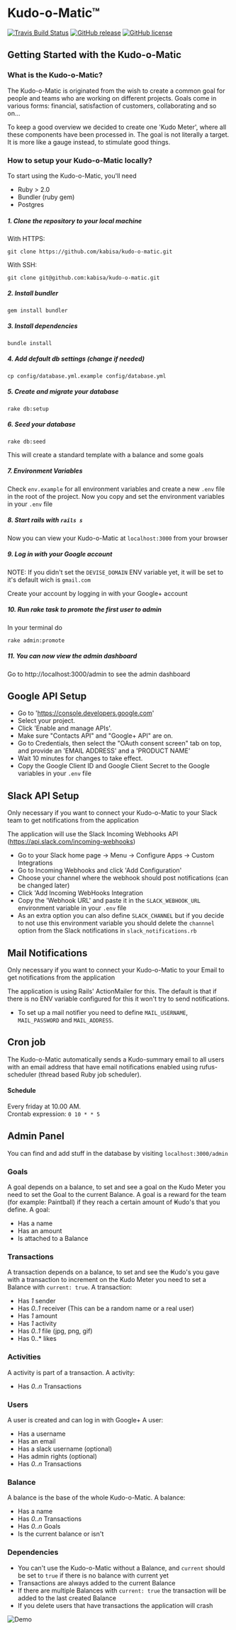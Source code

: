 # Kudo-o-Matic™

[![Travis Build Status](https://img.shields.io/travis/kabisa/kudo-o-matic.svg?style=flat-square)](https://travis-ci.org/kabisa/kudo-o-matic.svg?branch=master) [![GitHub release](https://img.shields.io/github/release/kabisa/kudo-o-matic.svg?style=flat-square)](https://github.com/kabisa/kudo-o-matic/releases) [![GitHub license](https://img.shields.io/github/license/kabisa/kudo-o-matic.svg?style=flat-square)](https://github.com/kabisa/kudo-o-matic/blob/master/LICENSE.md)

## Getting Started with the Kudo-o-Matic

### What is the Kudo-o-Matic?
The Kudo-o-Matic is originated from the wish to create a common goal for people and teams who are working on different projects. Goals come in various forms: financial, satisfaction of customers, collaborating and so on...

To keep a good overview we decided to create one 'Kudo Meter', where all these components have been processed in. The goal is not literally a target. It is more like a gauge instead, to stimulate good things.

### How to setup your Kudo-o-Matic locally?

To start using the Kudo-o-Matic, you'll need
* Ruby > 2.0
* Bundler (ruby gem)
* Postgres

##### 1. Clone the repository to your local machine
With HTTPS:
```
git clone https://github.com/kabisa/kudo-o-matic.git
```
With SSH:
```
git clone git@github.com:kabisa/kudo-o-matic.git
```
##### 2. Install bundler
```
gem install bundler
```

##### 3. Install dependencies
```
bundle install
```

##### 4. Add default db settings (change if needed)
```
cp config/database.yml.example config/database.yml
```
##### 5. Create and migrate your database
```
rake db:setup
```
##### 6. Seed your database
```
rake db:seed
```
This will create a standard template with a balance and some goals
##### 7. Environment Variables
Check `env.example` for all environment variables and create a new `.env` file in the root of the project. Now you copy and set the environment variables in your `.env` file
##### 8. Start rails with `rails s`
Now you can view your Kudo-o-Matic at `localhost:3000` from your browser
##### 9. Log in with your Google account
NOTE: If you didn't set the `DEVISE_DOMAIN` ENV variable yet, it will be set to it's default wich is `gmail.com`

Create your account by logging in with your Google+ account
##### 10. Run rake task to promote the first user to admin
In your terminal do
```
rake admin:promote
```
##### 11. You can now view the admin dashboard
Go to http://localhost:3000/admin to see the admin dashboard

## Google API Setup
* Go to 'https://console.developers.google.com'
* Select your project.
* Click 'Enable and manage APIs'.
* Make sure "Contacts API" and "Google+ API" are on.
* Go to Credentials, then select the "OAuth consent screen" tab on top, and provide an 'EMAIL ADDRESS' and a 'PRODUCT NAME'
* Wait 10 minutes for changes to take effect.
* Copy the Google Client ID and Google Client Secret to the Google variables in your `.env` file

## Slack API Setup
Only necessary if you want to connect your Kudo-o-Matic to your Slack team to get notifications from the application

The application will use the Slack Incoming Webhooks API (https://api.slack.com/incoming-webhooks)
* Go to your Slack home page -> Menu -> Configure Apps -> Custom Integrations
* Go to Incoming Webhooks and click 'Add Configuration'
* Choose your channel where the webhook should post notifications (can be changed later)
* Click 'Add Incoming WebHooks Integration
* Copy the 'Webhook URL' and paste it in the `SLACK_WEBHOOK_URL` environment variable in your `.env` file
* As an extra option you can also define `SLACK_CHANNEL` but if you decide to not use this environment variable you should delete the `channnel` option from the Slack notifications in `slack_notifications.rb`

## Mail Notifications
Only necessary if you want to connect your Kudo-o-Matic to your Email to get notifications from the application

The application is using Rails' ActionMailer for this. The default is that if there is no ENV variable configured for this it won't try to send notifications.

* To set up a mail notifier you need to define `MAIL_USERNAME`, `MAIL_PASSWORD` and `MAIL_ADDRESS`.

## Cron job
The Kudo-o-Matic automatically sends a Kudo-summary email to all users with an email address that have email notifications enabled using rufus-scheduler (thread based Ruby job scheduler).

#### Schedule
Every friday at 10.00 AM.  
Crontab expression: `0 10 * * 5`

## Admin Panel
You can find and add stuff in the database by visiting `localhost:3000/admin`

### Goals
A goal depends on a balance, to set and see a goal on the Kudo Meter you need to set the Goal to the current Balance.
A goal is a reward for the team (for example: Paintball) if they reach a certain amount of ₭udo's that you define.
A goal:
* Has a name
* Has an amount
* Is attached to a Balance

### Transactions
A transaction depends on a balance, to set and see the ₭udo's you gave with a transaction to increment on the Kudo Meter you need to set a Balance with `current: true`.
A transaction:
* Has *1* sender
* Has *0..1* receiver (This can be a random name or a real user)
* Has *1* amount
* Has *1* activity
* Has *0..1* file (jpg, png, gif)
* Has 0..* likes

### Activities
A activity is part of a transaction. A activity:
* Has *0..n* Transactions

### Users
A user is created and can log in with Google+
A user:
* Has a username
* Has an email
* Has a slack username (optional)
* Has admin rights (optional)
* Has *0..n* Transactions

### Balance
A balance is the base of the whole Kudo-o-Matic. A balance:
* Has a name
* Has *0..n* Transactions
* Has *0..n* Goals
* Is the current balance or isn't

### Dependencies
* You can't use the Kudo-o-Matic without a Balance, and `current` should be set to `true` if there is no balance with current yet
* Transactions are always added to the current Balance
* If there are multiple Balances with `current: true` the transaction will be added to the last created Balance
* If you delete users that have transactions the application will crash

![Demo](https://kudo-o-matic-development.s3.amazonaws.com/Screenshot%202017-07-14%2015.17.38.png)
